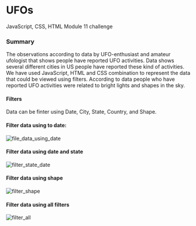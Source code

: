 
# UFOs
JavaScript, CSS, HTML
Module 11 challenge
### Summary
The observations according to data by UFO-enthusiast and amateur ufologist that shows people have reported UFO activities. Data shows several different cities in US people have reported these kind of activities.
We have used JavaScript, HTML and CSS combination to represent the data that could be viewed using filters.
According to data people who have reported UFO activities were related to bright lights and shapes in the sky.
#### Filters
Data can be finter using Date, City, State, Country, and Shape.
#### Filter data using to date:
![file_data_using_date](images/data_filter.PNG)
#### Filter data using date and state
![filter_state_date](images/date_state_filter.PNG)
#### Filter data using shape
![filter_shape](images/shape_filter.PNG)
#### Filter data using all filters
![filter_all](images/all.PNG)
